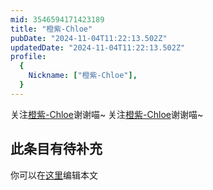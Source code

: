 ```yaml
---
mid: 3546594171423189
title: "橙紫-Chloe"
pubDate: "2024-11-04T11:22:13.502Z"
updatedDate: "2024-11-04T11:22:13.502Z"
profile:
  {
    Nickname: ["橙紫-Chloe"],
  }
---
```


关注[橙紫-Chloe](https://space.bilibili.com/3546594171423189)谢谢喵~ 关注[橙紫-Chloe](https://space.bilibili.com/3546594171423189)谢谢喵~

## 此条目有待补充
你可以在[这里](https://github.com/Yuhanawa/VTuber.ICU-Content/edit/master/v/橙紫-Chloe/index.md)编辑本文
